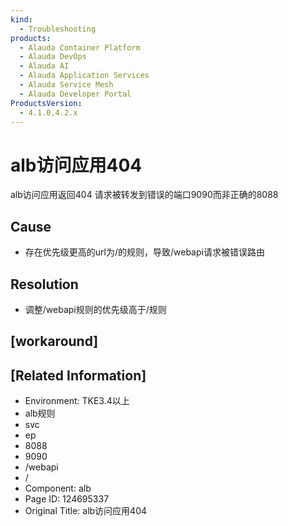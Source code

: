 ```yaml
---
kind:
  - Troubleshooting
products:
  - Alauda Container Platform
  - Alauda DevOps
  - Alauda AI
  - Alauda Application Services
  - Alauda Service Mesh
  - Alauda Developer Portal
ProductsVersion:
  - 4.1.0,4.2.x
---
```

<!-- A type of document that involves encountering a fault, diagnosing it, performing root cause analysis, and providing solutions. -->

# alb访问应用404

alb访问应用返回404 请求被转发到错误的端口9090而非正确的8088

## Cause
- 存在优先级更高的url为/的规则，导致/webapi请求被错误路由

## Resolution
- 调整/webapi规则的优先级高于/规则

## [workaround]

## [Related Information]
- Environment: TKE3.4以上
- alb规则
- svc
- ep
- 8088
- 9090
- /webapi
- /
- Component: alb
- Page ID: 124695337
- Original Title: alb访问应用404
